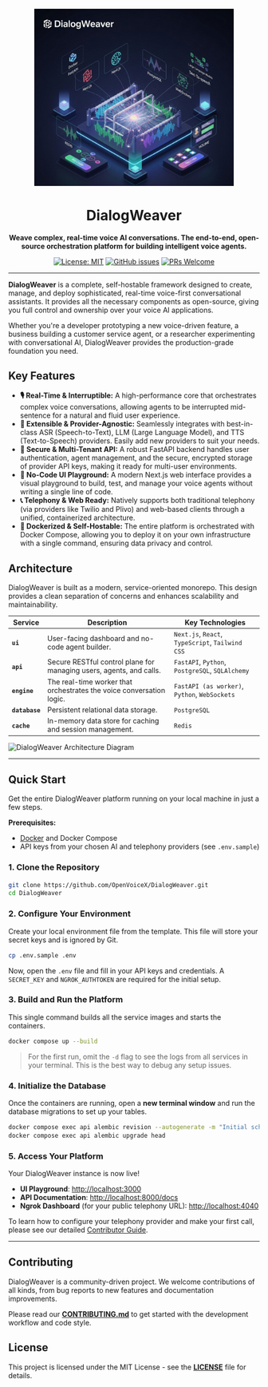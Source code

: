 <p align="center">
  <img src="https://github.com/Hiteshydv001/DialogWeaver/blob/main/docs/logo.jpg" alt="DialogWeaver Logo" width="400">
</p>

<h1 align="center">DialogWeaver</h1>

<p align="center">
  <strong>Weave complex, real-time voice AI conversations. The end-to-end, open-source orchestration platform for building intelligent voice agents.</strong>
</p>

<p align="center">
  <a href="https://github.com/OpenVoiceX/DialogWeaver/blob/main/LICENSE"><img src="https://img.shields.io/badge/license-MIT-blue.svg" alt="License: MIT"></a>
  <a href="https://github.com/OpenVoiceX/DialogWeaver/issues"><img src="https://img.shields.io/github/issues/your-username/dialogweaver" alt="GitHub issues"></a>
  <a href="https://github.com/OpenVoiceX/DialogWeaver/blob/main/CONTRIBUTING.md"><img src="https://img.shields.io/badge/PRs-Welcome-brightgreen.svg" alt="PRs Welcome"></a>
 
</p>

---

**DialogWeaver** is a complete, self-hostable framework designed to create, manage, and deploy sophisticated, real-time voice-first conversational assistants. It provides all the necessary components as open-source, giving you full control and ownership over your voice AI applications.

Whether you're a developer prototyping a new voice-driven feature, a business building a customer service agent, or a researcher experimenting with conversational AI, DialogWeaver provides the production-grade foundation you need.

## Key Features

*   **🎙️ Real-Time & Interruptible:** A high-performance core that orchestrates complex voice conversations, allowing agents to be interrupted mid-sentence for a natural and fluid user experience.
*   **🧩 Extensible & Provider-Agnostic:** Seamlessly integrates with best-in-class ASR (Speech-to-Text), LLM (Large Language Model), and TTS (Text-to-Speech) providers. Easily add new providers to suit your needs.
*   **🔐 Secure & Multi-Tenant API:** A robust FastAPI backend handles user authentication, agent management, and the secure, encrypted storage of provider API keys, making it ready for multi-user environments.
*   **🎨 No-Code UI Playground:** A modern Next.js web interface provides a visual playground to build, test, and manage your voice agents without writing a single line of code.
*   **📞 Telephony & Web Ready:** Natively supports both traditional telephony (via providers like Twilio and Plivo) and web-based clients through a unified, containerized architecture.
*   **🚀 Dockerized & Self-Hostable:** The entire platform is orchestrated with Docker Compose, allowing you to deploy it on your own infrastructure with a single command, ensuring data privacy and control.

## Architecture

DialogWeaver is built as a modern, service-oriented monorepo. This design provides a clean separation of concerns and enhances scalability and maintainability.

| Service       | Description                                                                 | Key Technologies                                   |
|---------------|-----------------------------------------------------------------------------|----------------------------------------------------|
| **`ui`**      | User-facing dashboard and no-code agent builder.                            | `Next.js`, `React`, `TypeScript`, `Tailwind CSS`   |
| **`api`**     | Secure RESTful control plane for managing users, agents, and calls.           | `FastAPI`, `Python`, `PostgreSQL`, `SQLAlchemy`    |
| **`engine`**  | The real-time worker that orchestrates the voice conversation logic.        | `FastAPI (as worker)`, `Python`, `WebSockets`      |
| **`database`**| Persistent relational data storage.                                         | `PostgreSQL`                                       |
| **`cache`**   | In-memory data store for caching and session management.                    | `Redis`                                            |

![DialogWeaver Architecture Diagram](https://github.com/OpenVoiceX/DialogWeaver/blob/main/docs/Architecture.png)


---

## Quick Start

Get the entire DialogWeaver platform running on your local machine in just a few steps.

**Prerequisites:**
*   [Docker](https://www.docker.com/products/docker-desktop/) and Docker Compose
*   API keys from your chosen AI and telephony providers (see `.env.sample`)

### 1. Clone the Repository
```bash
git clone https://github.com/OpenVoiceX/DialogWeaver.git
cd DialogWeaver
```

### 2. Configure Your Environment
Create your local environment file from the template. This file will store your secret keys and is ignored by Git.
```bash
cp .env.sample .env
```
Now, open the `.env` file and fill in your API keys and credentials. A `SECRET_KEY` and `NGROK_AUTHTOKEN` are required for the initial setup.

### 3. Build and Run the Platform
This single command builds all the service images and starts the containers.
```bash
docker compose up --build
```
> For the first run, omit the `-d` flag to see the logs from all services in your terminal. This is the best way to debug any setup issues.

### 4. Initialize the Database
Once the containers are running, open a **new terminal window** and run the database migrations to set up your tables.
```bash
docker compose exec api alembic revision --autogenerate -m "Initial schema"
docker compose exec api alembic upgrade head
```

### 5. Access Your Platform
Your DialogWeaver instance is now live!
-   **UI Playground**: [http://localhost:3000](http://localhost:3000)
-   **API Documentation**: [http://localhost:8000/docs](http://localhost:8000/docs)
-   **Ngrok Dashboard** (for your public telephony URL): [http://localhost:4040](http://localhost:4040)

To learn how to configure your telephony provider and make your first call, please see our detailed [Contributor Guide](CONTRIBUTING.md).

---

## Contributing

DialogWeaver is a community-driven project. We welcome contributions of all kinds, from bug reports to new features and documentation improvements.

Please read our **[CONTRIBUTING.md](CONTRIBUTING.md)** to get started with the development workflow and code style.

## License

This project is licensed under the MIT License - see the **[LICENSE](LICENSE)** file for details.





